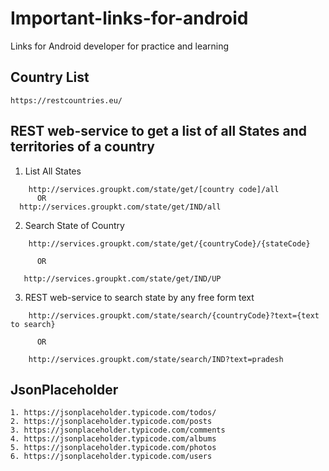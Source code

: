 # Important-links-for-android
Links for Android developer for practice and learning

## Country List
```
https://restcountries.eu/
```
## REST web-service to get a list of all States and territories of a country

1.  List All States
```
    http://services.groupkt.com/state/get/[country code]/all  
      OR
  http://services.groupkt.com/state/get/IND/all
```

2. Search State of Country
```
    http://services.groupkt.com/state/get/{countryCode}/{stateCode}
    
      OR
      
   http://services.groupkt.com/state/get/IND/UP
```
 
3. REST web-service to search state by any free form text
```
    http://services.groupkt.com/state/search/{countryCode}?text={text to search}
    
      OR
      
    http://services.groupkt.com/state/search/IND?text=pradesh  
```   
   
## JsonPlaceholder
```
1. https://jsonplaceholder.typicode.com/todos/
2. https://jsonplaceholder.typicode.com/posts
3. https://jsonplaceholder.typicode.com/comments
4. https://jsonplaceholder.typicode.com/albums
5. https://jsonplaceholder.typicode.com/photos
6. https://jsonplaceholder.typicode.com/users
```

